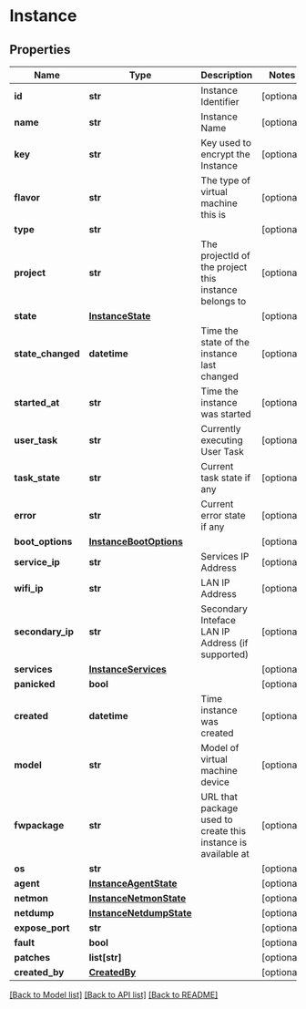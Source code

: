 # Instance



## Properties
Name | Type | Description | Notes
------------ | ------------- | ------------- | -------------
**id** | **str** | Instance Identifier | [optional] 
**name** | **str** | Instance Name | [optional] 
**key** | **str** | Key used to encrypt the Instance | [optional] 
**flavor** | **str** | The type of virtual machine this is | [optional] 
**type** | **str** |  | [optional] 
**project** | **str** | The projectId of the project this instance belongs to | [optional] 
**state** | [**InstanceState**](InstanceState.md) |  | [optional] 
**state_changed** | **datetime** | Time the state of the instance last changed | [optional] 
**started_at** | **str** | Time the instance was started | [optional] 
**user_task** | **str** | Currently executing User Task | [optional] 
**task_state** | **str** | Current task state if any | [optional] 
**error** | **str** | Current error state if any | [optional] 
**boot_options** | [**InstanceBootOptions**](InstanceBootOptions.md) |  | [optional] 
**service_ip** | **str** | Services IP Address | [optional] 
**wifi_ip** | **str** | LAN IP Address | [optional] 
**secondary_ip** | **str** | Secondary Inteface LAN IP Address (if supported) | [optional] 
**services** | [**InstanceServices**](InstanceServices.md) |  | [optional] 
**panicked** | **bool** |  | [optional] 
**created** | **datetime** | Time instance was created | [optional] 
**model** | **str** | Model of virtual machine device | [optional] 
**fwpackage** | **str** | URL that package used to create this instance is available at | [optional] 
**os** | **str** |  | [optional] 
**agent** | [**InstanceAgentState**](InstanceAgentState.md) |  | [optional] 
**netmon** | [**InstanceNetmonState**](InstanceNetmonState.md) |  | [optional] 
**netdump** | [**InstanceNetdumpState**](InstanceNetdumpState.md) |  | [optional] 
**expose_port** | **str** |  | [optional] 
**fault** | **bool** |  | [optional] 
**patches** | **list[str]** |  | [optional] 
**created_by** | [**CreatedBy**](CreatedBy.md) |  | [optional] 

[[Back to Model list]](../README.md#documentation-for-models) [[Back to API list]](../README.md#documentation-for-api-endpoints) [[Back to README]](../README.md)


